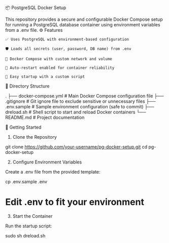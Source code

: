 📦 PostgreSQL Docker Setup

This repository provides a secure and configurable Docker Compose setup for running a PostgreSQL database container using environment variables from a .env file.
⚙️ Features

    ✅ Uses PostgreSQL with environment-based configuration

    🛡️ Loads all secrets (user, password, DB name) from .env

    🐳 Docker Compose with custom network and volume

    🔁 Auto-restart enabled for container reliability

    🚀 Easy startup with a custom script


📁 Directory Structure

.
├── docker-compose.yml    # Main Docker Compose configuration file
├── .gitignore            # Git ignore file to exclude sensitive or unnecessary files
├── .env.sample           # Sample environment configuration (safe to commit)
├── dreload.sh            # Shell script to start and reload Docker containers
└── README.md             # Project documentation



🚀 Getting Started
1. Clone the Repository

git clone https://github.com/your-username/pg-docker-setup.git
cd pg-docker-setup

2. Configure Environment Variables

Create a .env file from the provided template:

cp .env.sample .env

# Edit .env to fit your environment

3. Start the Container

Run the startup script:

sudo sh dreload.sh
